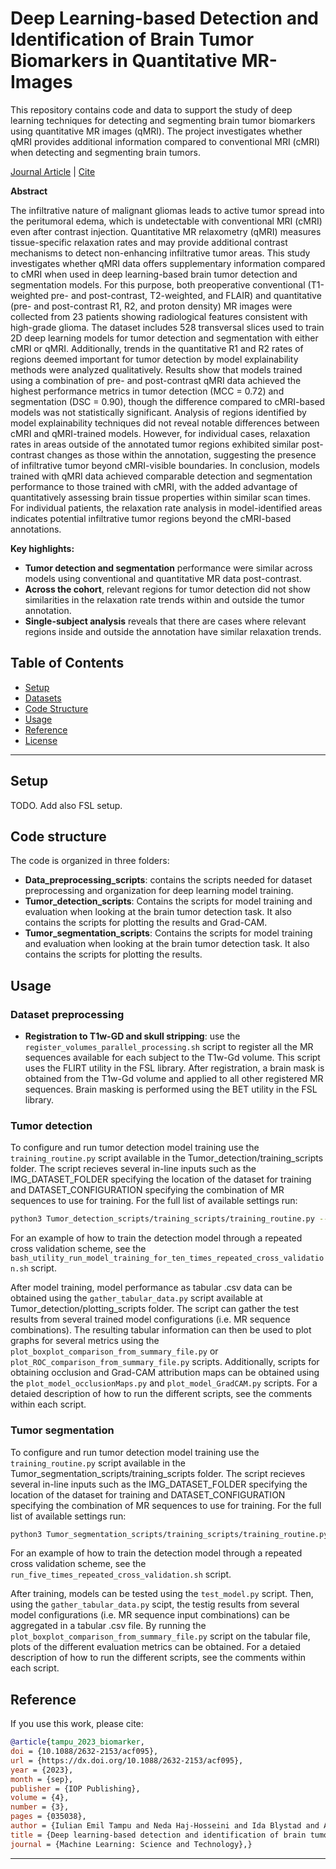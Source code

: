 
# Deep Learning-based Detection and Identification of Brain Tumor Biomarkers in Quantitative MR-Images

This repository contains code and data to support the study of deep learning techniques for detecting and segmenting brain tumor biomarkers using quantitative MR images (qMRI). The project investigates whether qMRI provides additional information compared to conventional MRI (cMRI) when detecting and segmenting brain tumors.

[Journal Article](https://dx.doi.org/10.1088/2632-2153/acf095) | [Cite](#reference)


**Abstract**

The infiltrative nature of malignant gliomas leads to active tumor spread into the peritumoral edema, which is undetectable with conventional MRI (cMRI) even after contrast injection. Quantitative MR relaxometry (qMRI) measures tissue-specific relaxation rates and may provide additional contrast mechanisms to detect non-enhancing infiltrative tumor areas. This study investigates whether qMRI data offers supplementary information compared to cMRI when used in deep learning-based brain tumor detection and segmentation models.
For this purpose, both preoperative conventional (T1-weighted pre- and post-contrast, T2-weighted, and FLAIR) and quantitative (pre- and post-contrast R1, R2, and proton density) MR images were collected from 23 patients showing radiological features consistent with high-grade glioma. The dataset includes 528 transversal slices used to train 2D deep learning models for tumor detection and segmentation with either cMRI or qMRI. Additionally, trends in the quantitative R1 and R2 rates of regions deemed important for tumor detection by model explainability methods were analyzed qualitatively.
Results show that models trained using a combination of pre- and post-contrast qMRI data achieved the highest performance metrics in tumor detection (MCC = 0.72) and segmentation (DSC = 0.90), though the difference compared to cMRI-based models was not statistically significant. Analysis of regions identified by model explainability techniques did not reveal notable differences between cMRI and qMRI-trained models. However, for individual cases, relaxation rates in areas outside of the annotated tumor regions exhibited similar post-contrast changes as those within the annotation, suggesting the presence of infiltrative tumor beyond cMRI-visible boundaries.
In conclusion, models trained with qMRI data achieved comparable detection and segmentation performance to those trained with cMRI, with the added advantage of quantitatively assessing brain tissue properties within similar scan times. For individual patients, the relaxation rate analysis in model-identified areas indicates potential infiltrative tumor regions beyond the cMRI-based annotations.

**Key highlights:**
- **Tumor detection and segmentation** performance were similar across models using conventional and quantitative MR data post-contrast. 
- **Across the cohort**, relevant regions for tumor detection did not show similarities in the relaxation rate trends within and outside the tumor annotation.
- **Single-subject analysis** reveals that there are cases where relevant regions inside and outside the annotation have similar relaxation trends.


## Table of Contents
- [Setup](#Setup)
- [Datasets](#datasets)
- [Code Structure](#code-structure)
- [Usage](#usage)
- [Reference](#reference)
- [License](#license)
---
## Setup
TODO. Add also FSL setup.

## Code structure
The code is organized in three folders:
- **Data_preprocessing_scripts**: contains the scripts needed for dataset preprocessing and organization for deep learning model training.
- **Tumor_detection_scripts**: Contains the scripts for model training and evaluation when looking at the brain tumor detection task. It also contains the scripts for plotting the results and Grad-CAM. 
- **Tumor_segmentation_scripts**: Contains the scripts for model training and evaluation when looking at the brain tumor detection task. It also contains the scripts for plotting the results.

## Usage
### Dataset preprocessing
- **Registration to T1w-GD and skull stripping**: use the ``register_volumes_parallel_processing.sh`` script to register all the MR sequences available for each subject to the T1w-Gd volume. This script uses the FLIRT utility in the FSL library. After registration, a brain mask is obtained from the T1w-Gd volume and applied to all other registered MR sequences. Brain masking is performed using the BET utility in the FSL library. 

### Tumor detection
To configure and run tumor detection model training use the ``training_routine.py`` script available in the Tumor_detection/training_scripts folder. The script recieves several in-line inputs such as the IMG_DATASET_FOLDER specifying the location of the dataset for training and DATASET_CONFIGURATION specifying the combination of MR sequences to use for training. For the full list of available settings run:
```bash
python3 Tumor_detection_scripts/training_scripts/training_routine.py --help
```
For an example of how to train the detection model through a repeated cross validation scheme, see the ``bash_utility_run_model_training_for_ten_times_repeated_cross_validation.sh`` script.

After model training, model performance as tabular .csv data can be obtained using the ``gather_tabular_data.py`` script available at Tumor_detection/plotting_scripts folder. The script can gather the test results from several trained model configurations (i.e. MR sequence combinations). 
The resulting tabular information can then be used to plot graphs for several metrics using the ``plot_boxplot_comparison_from_summary_file.py`` or ``plot_ROC_comparison_from_summary_file.py`` scripts. 
Additionally, scripts for obtaining occlusion and Grad-CAM attribution maps can be obtained using the ``plot_model_occlusionMaps.py`` and ``plot_model_GradCAM.py`` scripts. 
For a detaied description of how to run the different scripts, see the comments within each script.

### Tumor segmentation
To configure and run tumor detection model training use the ``training_routine.py`` script available in the Tumor_segmentation_scripts/training_scripts folder. The script recieves several in-line inputs such as the IMG_DATASET_FOLDER specifying the location of the dataset for training and DATASET_CONFIGURATION specifying the combination of MR sequences to use for training. For the full list of available settings run:
```bash
python3 Tumor_segmentation_scripts/training_scripts/training_routine.py --help
```
For an example of how to train the detection model through a repeated cross validation scheme, see the ``run_five_times_repeated_cross_validation.sh`` script.

After training, models can be tested using the ``test_model.py`` script. Then, using the ``gather_tabular_data.py`` scipt, the testig results from several model configurations (i.e. MR sequence input combinations) can be aggregated in a tabular .csv file. 
By running the ``plot_boxplot_comparison_from_summary_file.py`` script on the tabular file, plots of the different evaluation metrics can be obtained.
For a detaied description of how to run the different scripts, see the comments within each script.

## Reference
If you use this work, please cite:

```bibtex
@article{tampu_2023_biomarker,
doi = {10.1088/2632-2153/acf095},
url = {https://dx.doi.org/10.1088/2632-2153/acf095},
year = {2023},
month = {sep},
publisher = {IOP Publishing},
volume = {4},
number = {3},
pages = {035038},
author = {Iulian Emil Tampu and Neda Haj-Hosseini and Ida Blystad and Anders Eklund},
title = {Deep learning-based detection and identification of brain tumor biomarkers in quantitative MR-images},
journal = {Machine Learning: Science and Technology},}
```

---
